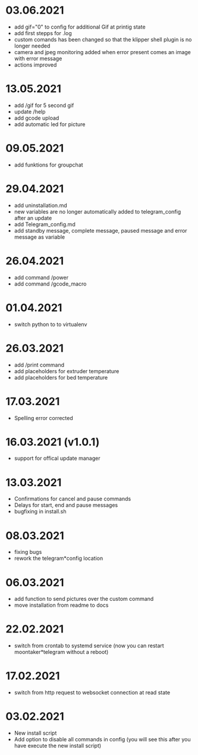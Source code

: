 # 03.06.2021

- add gif="0" to config for additional Gif at printig state
- add first stepps for .log
- custom comands has been changed so that the klipper shell plugin is no longer needed
- camera and jpeg monitoring added when error present comes an image with error message
- actions improved

# 13.05.2021

- add /gif for 5 second gif
- update /help
- add gcode upload
- add automatic led for picture

# 09.05.2021

- add funktions for groupchat

# 29.04.2021

- add uninstallation.md
- new variables are no longer automatically added to telegram_config after an update
- add Telegram_config.md
- add standby message, complete message, paused message and error message as variable

# 26.04.2021

- add command /power
- add command /gcode_macro

# 01.04.2021

- switch python to to virtualenv

# 26.03.2021

- add /print command
- add placeholders for extruder temperature
- add placeholders for bed temperature

# 17.03.2021

- Spelling error corrected

# 16.03.2021 (v1.0.1)

- support for offical update manager

# 13.03.2021

- Confirmations for cancel and pause commands
- Delays for start, end and pause messages
- bugfixing in install.sh

# 08.03.2021

- fixing bugs
- rework the telegram\*config location

# 06.03.2021

- add function to send pictures over the custom command
- move installation from readme to docs

# 22.02.2021

- switch from crontab to systemd service (now you can restart moontaker\*telegram without a reboot)

# 17.02.2021

- switch from http request to websocket connection at read state

# 03.02.2021

- New install script
- Add option to disable all commands in config (you will see this after you have execute the new install script)
